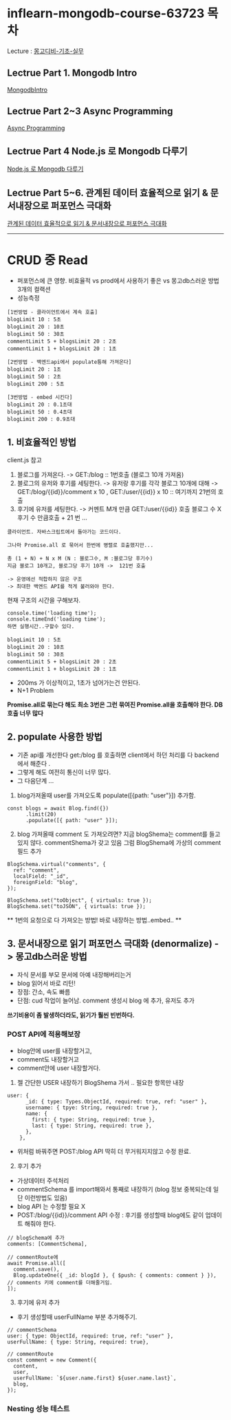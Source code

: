 # inflearn-mongodb-course-63723 목차

Lecture : [몽고디비-기초-실무](https://www.inflearn.com/course/c/dashboard)

## Lectrue Part 1. Mongodb Intro

[MongodbIntro](https://github.com/lucy74310/inflearn-mongodb-course-63723/tree/main/MongodbIntro.md)

## Lectrue Part 2~3 Async Programming

[Async Programming](https://github.com/lucy74310/inflearn-mongodb-course-63723/tree/main/AsyncProgramming.md)

## Lectrue Part 4 Node.js 로 Mongodb 다루기

[Node.js 로 Mongodb 다루기](https://github.com/lucy74310/inflearn-mongodb-course-63723/tree/main/RestfulAPIIntro.md)

## Lectrue Part 5~6. 관계된 데이터 효율적으로 읽기 & 문서내장으로 퍼포먼스 극대화

[관계된 데이터 효율적으로 읽기 & 문서내장으로 퍼포먼스 극대화](https://github.com/lucy74310/inflearn-mongodb-course-63723/tree/main/RelatedDataManagingInMongoDB.md)

<hr>

# CRUD 중 Read

- 퍼포먼스에 큰 영향.
  비효율적 vs prod에서 사용하기 좋은 vs 몽고db스러운 방법
  3개의 컬랙션
- 성능측정

```
[1번방법 - 클라이언트에서 계속 호출]
blogLimit 10 : 5초
blogLimit 20 : 10초
blogLimit 50 : 30초
commentLimit 5 + blogsLimit 20 : 2초
commentLimit 1 + blogsLimit 20 : 1초

[2번방법 - 백엔드api에서 populate틍해 가져온다]
blogLimit 20 : 1초
blogLimit 50 : 2초
blogLimit 200 : 5초

[3번방법 - embed 시킨다]
blogLimit 20 : 0.1초대
blogLimit 50 : 0.4초대
blogLimit 200 : 0.9초대
```

## 1. 비효율적인 방법

client.js 참고

1. 블로그를 가져온다. -> GET:/blog :: 1번호출 (블로그 10개 가져옴)
2. 블로그의 유저와 후기를 세팅한다. -> 유저랑 후기를 각각 블로그 10개에 대해 -> GET:/blog/{{id}}/comment x 10 , GET:/user/{{id}} x 10 :: 여기까지 21번의 호출
3. 후기에 유저를 세팅한다. -> 커멘트 M개 만큼 GET:/user/{{id}} 호출
   블로그 수 X 후기 수 만큼호출 + 21 번 ...

```
클라이언트. 자바스크립트에서 돌아가는 코드이다.

그나마 Promise.all 로 묶어서 한번에 병렬로 호출했지만...

총 (1 + N) + N x M (N : 블로그수, M :블로그당 후기수)
지금 블로그 10개고, 블로그당 후기 10개 ->  121번 호출

-> 운영에선 적합하지 않은 구조
-> 최대한 백엔드 API를 적게 불러와야 한다.

```

현재 구조의 시간을 구해보자.

```
console.time('loading time');
console.timeEnd('loading time');
하면 실행시간..구할수 있다.

blogLimit 10 : 5초
blogLimit 20 : 10초
blogLimit 50 : 30초
commentLimit 5 + blogsLimit 20 : 2초
commentLimit 1 + blogsLimit 20 : 1초

```

- 200ms 가 이상적이고, 1초가 넘어가는건 안된다.
- N+1 Problem

**Promise.all로 묶는다 해도 최소 3번은 그런 묶여진 Promise.all을 호출해야 한다.
DB호출 너무 많다**

## 2. populate 사용한 방법

- 기존 api를 개선한다
  get:/blog 를 호출하면 client에서 하던 처리를 다 backend 에서 해준다 .
- 그렇게 해도 여전히 통신이 너무 많다.
- 그 다음단계 ...

1. blog가져올때 user를 가져오도록 populate([{path: "user"}]) 추가함.

```
const blogs = await Blog.find({})
      .limit(20)
      .populate([{ path: "user" }]);
```

2. blog 가져올때 comment 도 가져오려면?
   지금 blogShema는 comment를 들고있지 않다. commentShema가 갖고 있음
   그럼 BlogShema에 가상의 comment 필드 추가

```
BlogSchema.virtual("comments", {
  ref: "comment",
  localField: "_id",
  foreignField: "blog",
});

BlogSchema.set("toObject", { virtuals: true });
BlogSchema.set("toJSON", { virtuals: true });
```

** 1번의 요청으로 다 가져오는 방법! 바로 내장하는 방법..embed.. **

## 3. 문서내장으로 읽기 퍼포먼스 극대화 (denormalize) -> 몽고db스러운 방법

- 자식 문서를 부모 문서에 아예 내장해버리는거
- blog 읽어서 바로 리턴!
- 장점: 간소, 속도 빠름
- 단점: cud 작업이 늘어남. comment 생성시 blog 에 추가, 유저도 추가

**쓰기비용이 좀 발생하더라도, 읽기가 훨씬 빈번하다.**

### POST API에 적용해보장

- blog안에 user를 내장할거고,
- comment도 내장할거고
- comment안에 user 내장할거다.

1. 젤 간단한 USER 내장하기
   BlogShema 가서 ..
   필요한 항목만 내장

```
user: {
      _id: { type: Types.ObjectId, required: true, ref: "user" },
      username: { tpye: String, required: true },
      name: {
        first: { type: String, required: true },
        last: { type: String, required: true },
      },
    },
```

- 위처럼 바꿔주면 POST:/blog API 딱히 더 무거워지지않고 수정 완료.

2. 후기 추가

- 가상데이터 주석처리
- commentSchema 를 import해와서 통째로 내장하기 (blog 정보 중복되는데 일단 이런방법도 있음)
- blog API 는 수정할 필요 X
- POST:/blog/{{id}}/comment API 수정 : 후기를 생성할때 blog에도 같이 업데이트 해줘야 한다.

```
// blogSchema에 추가
comments: [CommentSchema],

// commentRoute에
await Promise.all([
  comment.save(),
  Blog.updateOne({ _id: blogId }, { $push: { comments: comment } }), // comments 키에 comment를 더해줄거임.
]);

```

3. 후기에 유저 추가

- 후기 생성할때 userFullName 부분 추가해주기.

```
// commentSchema
user: { type: ObjectId, required: true, ref: "user" },
userFullName: { type: String, required: true},

// commentRoute
const comment = new Comment({
  content,
  user,
  userFullName: `${user.name.first} ${user.name.last}`,
  blog,
});
```

### Nesting 성능 테스트
